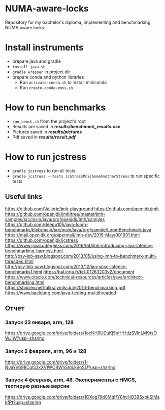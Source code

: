 # NUMA-aware-locks
Repository for my bachelor's diploma, implementing and benchmarking NUMA aware locks.
# Install instruments
* prepare java and gradle
* ```install_java.sh``` 
* ```gradle wrapper``` in project dir
* prepare conda and python libraries
  * Run ```activate-conda.sh``` to install miniconda
  * Run ```create-conda-envs.sh``` 
# How to run benchmarks
* ```run_bench.sh``` from the project's root
* Results are saved in ***results/benchmark_results.csv***
* Pictures saved in ***results/pictures***
* Pdf saved in ***results/result.pdf***
# How to run jcstress
* ```gradle jcstress``` to run all tests
* ```gradle jcstress --tests JcStressMCS|SomeAnotherStress``` to run specific tests

[comment]: <> (# How to enable perfnorm)

[comment]: <> (* ```sudo sysctl -w kernel.perf_event_paranoid=1```)
## Useful links
https://github.com/Valloric/jmh-playground
https://github.com/openjdk/jmh
https://github.com/openjdk/jmh/tree/master/jmh-samples/src/main/java/org/openjdk/jmh/samples
https://github.com/deepu105/java-loom-benchmarks/blob/main/src/main/java/org/sample/LoomBenchmark.java
https://mail.openjdk.org/pipermail/jmh-dev/2015-May/001901.html
https://github.com/openjdk/jcstress  
https://www.javacodegeeks.com/2016/04/jlbh-introducing-java-latency-benchmarking-harness.html  
http://psy-lob-saw.blogspot.com/2013/05/using-jmh-to-benchmark-multi-threaded.html  
http://psy-lob-saw.blogspot.com/2013/12/jaq-spsc-latency-benchmarks1.html
https://hal.inria.fr/tel-01263203v2/document  
https://www.oracle.com/technical-resources/articles/java/architect-benchmarking.html  
https://shipilev.net/talks/jvmls-July2013-benchmarking.pdf  
https://www.baeldung.com/java-testing-multithreaded
## Отчет
### Запуск 23 января, arm, 128
https://drive.google.com/drive/folders/1ocNH0UDuKj5nHrHtIzSVInLM9tsOWJiW?usp=sharing
### Запуск 2 февраля, arm, 96 и 128
https://drive.google.com/drive/folders/1-NJaYn698CqlS2xXVIWO4WhStdLk9oSU?usp=sharing
### Запуск 4 февраля, arm, 48. Эксперименты с HMCS, тестирую разные версии
https://drive.google.com/drive/folders/1OXog79d0MqIfY8hyHO39SxpkSlMakfPt?usp=sharing



